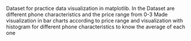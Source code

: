 Dataset for practice data visualization in matplotlib.
In the Dataset are different phone characteristics and the price range from 0-3
Made visualization in bar charts according to price range and visualization with histogram for different phone characteristics to know the average of each one 

